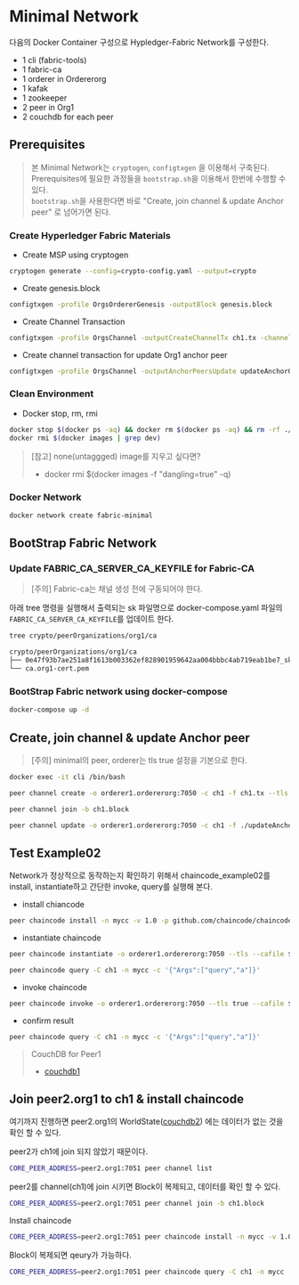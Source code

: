 # Minimal Network

다음의 Docker Container 구성으로 Hypledger-Fabric Network를 구성한다.

* 1 cli (fabric-tools)
* 1 fabric-ca
* 1 orderer in Ordererorg
* 1 kafak
* 1 zookeeper
* 2 peer in Org1
* 2 couchdb for each peer

## Prerequisites

> 본 Minimal Network는 `cryptogen`, `configtxgen` 을 이용해서 구축된다.  
> Prerequisites에 필요한 과정들을 `bootstrap.sh`을 이용해서 한번에 수행할 수 있다.  
> `bootstrap.sh`을 사용한다면 바로 "Create, join channel & update Anchor peer" 로 넘어가면 된다.  

### Create Hyperledger Fabric Materials

* Create MSP using cryptogen

```bash
cryptogen generate --config=crypto-config.yaml --output=crypto
```

* Create genesis.block

```bash
configtxgen -profile OrgsOrdererGenesis -outputBlock genesis.block
```

* Create Channel Transaction

```bash
configtxgen -profile OrgsChannel -outputCreateChannelTx ch1.tx -channelID ch1
```

* Create channel transaction for update Org1 anchor peer

```bash
configtxgen -profile OrgsChannel -outputAnchorPeersUpdate updateAnchorOrg1.tx -channelID ch1 -asOrg Org1
```

### Clean Environment

* Docker stop, rm, rmi

```bash
docker stop $(docker ps -aq) && docker rm $(docker ps -aq) && rm -rf ./production
docker rmi $(docker images | grep dev)
```

> [참고] none(untaggged) image를 지우고 싶다면?
>
> * docker rmi $(docker images -f "dangling=true" -q)

### Docker Network

```bash
docker network create fabric-minimal
```

## BootStrap Fabric Network

### Update FABRIC_CA_SERVER_CA_KEYFILE for Fabric-CA

> [주의] Fabric-ca는 채널 생성 전에 구동되어야 한다.

아래 tree 명령을 실행해서 출력되는 sk 파일명으로 docker-compose.yaml 파일의 `FABRIC_CA_SERVER_CA_KEYFILE`를 업데이트 한다.

```bash
tree crypto/peerOrganizations/org1/ca

crypto/peerOrganizations/org1/ca
├── 0e47f93b7ae251a8f1613b003362ef828901959642aa004bbbc4ab719eab1be7_sk
└── ca.org1-cert.pem
```

### BootStrap Fabric network using docker-compose

```bash
docker-compose up -d
```

## Create, join channel & update Anchor peer

> [주의] minimal의 peer, orderer는 tls true 설정을 기본으로 한다.

```bash
docker exec -it cli /bin/bash
```

```bash
peer channel create -o orderer1.ordererorg:7050 -c ch1 -f ch1.tx --tls --cafile $ORDERER_ORG_TLSCACERTS
```

```bash
peer channel join -b ch1.block
```

```bash
peer channel update -o orderer1.ordererorg:7050 -c ch1 -f ./updateAnchorOrg1.tx --tls --cafile $ORDERER_ORG_TLSCACERTS
```

## Test Example02

Network가 정상적으로 동작하는지 확인하기 위해서 chaincode_example02를 install, instantiate하고 간단한 invoke, query를 실행해 본다.

* install chiancode

```bash
peer chaincode install -n mycc -v 1.0 -p github.com/chaincode/chaincode_example02/go/
```

* instantiate chaincode

```bash
peer chaincode instantiate -o orderer1.ordererorg:7050 --tls --cafile $ORDERER_ORG_TLSCACERTS -C ch1 -n mycc -v 1.0 -c '{"Args":["init","a", "100", "b","200"]}' -P "OR ('Org1MSP.member')"
```

```bash
peer chaincode query -C ch1 -n mycc -c '{"Args":["query","a"]}'
```

* invoke chaincode

```bash
peer chaincode invoke -o orderer1.ordererorg:7050 --tls true --cafile $ORDERER_ORG_TLSCACERTS -C ch1 -n mycc --peerAddresses peer1.org1:7051 --tlsRootCertFiles /opt/gopath/src/github.com/hyperledger/fabric/peer/crypto/peerOrganizations/org1/peers/peer1.org1/tls/ca.crt -c '{"Args":["invoke","a","b","10"]}'
```

* confirm result

```bash
peer chaincode query -C ch1 -n mycc -c '{"Args":["query","a"]}'
```

> CouchDB for Peer1
>
> * [couchdb1](http://localhost:5984/_utils/)

## Join peer2.org1 to ch1 & install chaincode

여기까지 진행하면 peer2.org1의 WorldState([couchdb2](http://localhost:6984/_utils/)) 에는 데이터가 없는 것을 확인 할 수 있다.

peer2가 ch1에 join 되지 않았기 때문이다.

```bash
CORE_PEER_ADDRESS=peer2.org1:7051 peer channel list
```

peer2를 channel(ch1)에 join 시키면 Block이 복제되고, 데이터를 확인 할 수 있다.

```bash
CORE_PEER_ADDRESS=peer2.org1:7051 peer channel join -b ch1.block
```

Install chaincode

```bash
CORE_PEER_ADDRESS=peer2.org1:7051 peer chaincode install -n mycc -v 1.0 -p github.com/chaincode/chaincode_example02/go/
```

Block이 복제되면 qeury가 가능하다.

```bash
CORE_PEER_ADDRESS=peer2.org1:7051 peer chaincode query -C ch1 -n mycc -c '{"Args":["query","a"]}'
```
